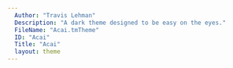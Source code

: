 ```yaml
---
  Author: "Travis Lehman"
  Description: "A dark theme designed to be easy on the eyes."
  FileName: "Acai.tmTheme"
  ID: "Acai"
  Title: "Acai"
  layout: theme
---
```

  